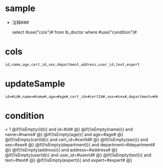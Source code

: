 sample
===
* 注释###

    select #use("cols")# from lb_doctor  where  #use("condition")#

cols
===
	id,name,age,cert_id,sex,department,address,user_id,text,expert

updateSample
===

	id=#id#,name=#name#,age=#age#,cert_id=#certId#,sex=#sex#,department=#department#,address=#address#,user_id=#userId#,text=#text#,expert=#expert#

condition
===
= 1
    @if(!isEmpty(id)){
     and id=#id#
    @}
    @if(!isEmpty(name)){
     and name=#name#
    @}
    @if(!isEmpty(age)){
     and age=#age#
    @}
    @if(!isEmpty(certId)){
     and cert_id=#certId#
    @}
    @if(!isEmpty(sex)){
     and sex=#sex#
    @}
    @if(!isEmpty(department)){
     and department=#department#
    @}
    @if(!isEmpty(address)){
     and address=#address#
    @}
    @if(!isEmpty(userId)){
     and user_id=#userId#
    @}
    @if(!isEmpty(text)){
     and text=#text#
    @}
    @if(!isEmpty(expert)){
     and expert=#expert#
    @}
